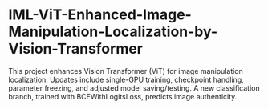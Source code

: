 # IML-ViT-Enhanced-Image-Manipulation-Localization-by-Vision-Transformer
This project enhances Vision Transformer (ViT) for image manipulation localization. Updates include single-GPU training, checkpoint handling, parameter freezing, and adjusted model saving/testing. A new classification branch, trained with BCEWithLogitsLoss, predicts image authenticity.
